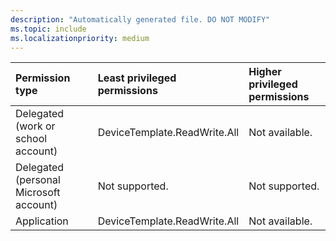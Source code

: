 ```yaml
---
description: "Automatically generated file. DO NOT MODIFY"
ms.topic: include
ms.localizationpriority: medium
---
```


|Permission type|Least privileged permissions|Higher privileged permissions|
|:---|:---|:---|
|Delegated (work or school account)|DeviceTemplate.ReadWrite.All|Not available.|
|Delegated (personal Microsoft account)|Not supported.|Not supported.|
|Application|DeviceTemplate.ReadWrite.All|Not available.|

